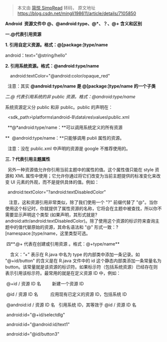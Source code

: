 > 本文由 [简悦 SimpRead](http://ksria.com/simpread/) 转码， 原文地址 https://blog.csdn.net/mingli198611/article/details/7105850 <link rel="stylesheet" href="https://csdnimg.cn/release/phoenix/template/css/ck_htmledit_views-f57960eb32.css"> 

**Android  资源文件中 @、@android:type、@*、？、@+ 含义和区别**

**一.@代表引用资源**

**1\. 引用自定义资源。格式：@[package:]type/name**

android：text="@string/hello"

**2\. 引用系统资源。格式：@android:type/name**

    android:textColor="@android:color/opaque_red"

  注意：其实 **@android:type/name 是 @[package:]type/name 的一个子类**

**二.@* 代表引用系统的非 public 资源。格式：@*android:type/name**

系统资源定义分 public 和非 public。public 的声明在：

  <sdk_path>\platforms\android-8\data\res\values\public.xml

  **@*android:type/name：**可以调用系统定义的所有资源

**  @android:type/name：**只能够调用 publi 属性的资源。

  注意：没在 public.xml 中声明的资源是 google 不推荐使用的。

**三.？代表引用主题属性**

  另外一种资源值允许你引用当前主题中的属性的值。这个属性值只能在 style 资源和 XML 属性中使用；它允许你通过将它们改变为当前主题提供的标准变化来改变 UI 元素的外观，而不是提供具体的值。例如：

  android:textColor="?android:textDisabledColor" 

   注意，这和资源引用非常类似，除了我们使用一个 "?" 前缀代替了 "@"。当你使用这个标记时，你就提供了属性资源的名称，它将会在主题中被查找，所以你不需要显示声明这个类型 (如果声明，其形式就是? android:attr/android:textDisabledColor)。除了使用这个资源的标识符来查询主题中的值代替原始的资源，其命名语法和 "@" 形式一致：?[namespace:]type/name，这里类型可选。

 四**.@+ 代表在创建或引用资源 。格式：@+type/name**

    含义：”+” 表示在 R.java 中名为 type 的内部类中添加一条记录。如 "@+id/button" 的含义是在 R.java 文件中的 id 这个静态内部类添加一条常量名为 button。该常量就是该资源的标识符。如果标示符（包括系统资源）已经存在则表示引用该标示符。最常用的就是在定义资源 ID 中，例如：

 @+id / 资源 ID 名         新建一个资源 ID

 @id / 资源 ID 名          应用现有已定义的资源 ID，包括系统 ID

 @android:id / 资源 ID 名   引用系统 ID，其等效于 @id / 资源 ID 名

 android:id="@+id/selectdlg"

 android:id="@android:id/text1"

 android:id="@id/button3"